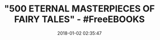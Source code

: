---
title: '"500 ETERNAL MASTERPIECES OF FAIRY TALES" - #FreeEBOOKS'
name: >-
  500 Eternal Masterpieces Of Fairy Tales (Golden Deer Classics): Cinderella,
  Rapunzel, The Little Mermaid, Beauty and the Beast, Aladdin And The Wonderful
  Lamp...
date: '2018-01-02 02:35:47'
buy_now: >-
  https://www.amazon.com/Eternal-Masterpieces-Fairy-Golden-Classics-ebook/dp/B078PPVCHB?SubscriptionId=AKIAIA5RBQIWQVTCUEUQ&tag=coldcutdeals-20&linkCode=xm2&camp=2025&creative=165953&creativeASIN=B078PPVCHB
description_markdown: >-
  500 Eternal Masterpieces Of Fairy Tales (Golden Deer Classics): Cinderella,
  Rapunzel, The Little Mermaid, Beauty and the Beast, Aladdin And The Wonderful
  Lamp...

   
tweet_id_str: '948019962098126848'
price: ''
you_save: ''
asin: B078PPVCHB
image: 'https://images-na.ssl-images-amazon.com/images/I/51fkK14GCeL.jpg'

---